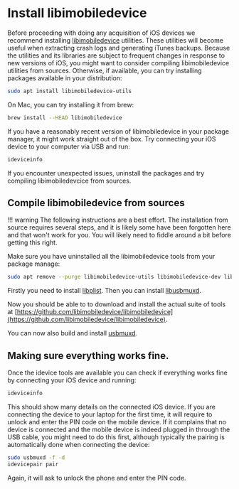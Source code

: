 # Install libimobiledevice

Before proceeding with doing any acquisition of iOS devices we recommend installing [libimobiledevice](https://libimobiledevice.org/) utilities. These utilities will become useful when extracting crash logs and generating iTunes backups. Because the utilities and its libraries are subject to frequent changes in response to new versions of iOS, you might want to consider compiling libimobiledevice utilities from sources. Otherwise, if available, you can try installing packages available in your distribution:

```bash
sudo apt install libimobiledevice-utils
```

On Mac, you can try installing it from brew:

```bash
brew install --HEAD libimobiledevice
```

If you have a reasonably recent version of libimobiledevice in your package manager, it might work straight out of the box. Try connecting your iOS device to your computer via USB and run:

```bash
ideviceinfo
```

If you encounter unexpected issues, uninstall the packages and try compiling libimobiledevcice from sources.

## Compile libimobiledevice from sources

!!! warning
    The following instructions are a best effort. The installation from source requires several steps, and it is likely some have been forgotten here and that won't work for you. You will likely need to fiddle around a bit before getting this right.

Make sure you have uninstalled all the libimobiledevice tools from your package manage:

```bash
sudo apt remove --purge libimobiledevice-utils libimobiledevice-dev libimobiledevice6 libplist-dev libplist3 libusbmuxd-dev libusbmuxd-tools libusbmuxd4 libusbmuxd6 usbmuxd
```

Firstly you need to install [libplist](https://github.com/libimobiledevice/libplist). Then you can install [libusbmuxd](https://github.com/libimobiledevice/libusbmuxd).

Now you should be able to to download and install the actual suite of tools at [https://github.com/libimobiledevice/libimobiledevice](https://github.com/libimobiledevice/libimobiledevice).

You can now also build and install [usbmuxd](https://github.com/libimobiledevice/usbmuxd).

## Making sure everything works fine.

Once the idevice tools are available you can check if everything works fine by connecting your iOS device and running:

```bash
ideviceinfo
```

This should show many details on the connected iOS device. If you are connecting the device to your laptop for the first time, it will require to unlock and enter the PIN code on the mobile device. If it complains that no device is connected and the mobile device is indeed plugged in through the USB cable, you might need to do this first, although typically the pairing is automatically done when connecting the device:

```bash
sudo usbmuxd -f -d
idevicepair pair
```

Again, it will ask to unlock the phone and enter the PIN code. 
